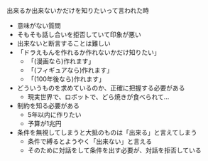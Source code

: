 出来るか出来ないかだけを知りたいって言われた時

- 意味がない質問
- そもそも話し合いを拒否していて印象が悪い
- 出来ないと断言することは難しい
- 「ドラえもんを作れるか作れないかだけ知りたい」
    - 「(漫画なら)作れます」
    - 「(フィギュアなら)作れます」
    - 「(100年後なら)作れます」
- どういうものを求めているのか、正確に把握する必要がある
    - 現実世界で、ロボットで、どら焼きが食べられて…
- 制約を知る必要がある
    - 5年以内に作りたい
    - 予算が1兆円
- 条件を無視してしまうと大抵のものは「出来る」と言えてしまう
    - 条件で縛るとようやく「出来ない」と言える
    - そのために対話をして条件を出す必要が、対話を拒否している

